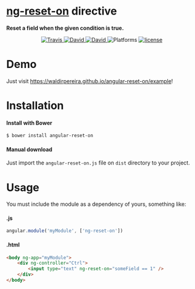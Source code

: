 <p align="center">
    <h1><a href="https://github.com/waldirpereira/angular-reset-on">ng-reset-on</a> directive</h1>
    <strong>Reset a field when the given condition is true.</strong>
</p>


<p align="center">
    <a href="https://travis-ci.org/waldirpereira/angular-reset-on.svg">
        <img src="https://travis-ci.org/waldirpereira/angular-reset-on.svg?branch=master"
             alt="Travis">
    </a>
    <a href="https://david-dm.org/joeblau/gitignore.io">
        <img src="https://img.shields.io/david/joeblau/gitignore.io.svg"
             alt="David">
    </a>
    <a href="https://david-dm.org/joeblau/gitignore.io#info=devDependencies">
        <img src="https://img.shields.io/david/dev/joeblau/gitignore.io.svg"
             alt="David">
    </a>
    <img src="https://img.shields.io/badge/Platforms-macOS%20%7C%20Linux%20%7C%20Windows-lightgrey.svg"
          alt="Platforms">
    <a href="https://github.com/joeblau/gitignore.io/blob/master/LICENSE.md">
        <img src="https://img.shields.io/github/license/joeblau/gitignore.io.svg"
             alt="license">
    </a>
</p>

# Demo

Just visit https://waldirpereira.github.io/angular-reset-on/example!

# Installation

#### Install with Bower
```sh
$ bower install angular-reset-on
```

#### Manual download

Just import the `angular-reset-on.js` file on `dist` directory to your project.

# Usage

You must include the module as a dependency of yours, something like:

#### .js
```Javascript
angular.module('myModule', ['ng-reset-on'])
```

#### .html
```HTML
<body ng-app="myModule">
    <div ng-controller="Ctrl">
        <input type="text" ng-reset-on="someField == 1" />
    </div>
</body>
```
